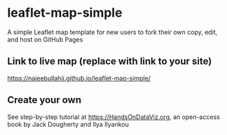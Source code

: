 # leaflet-map-simple
A simple Leaflet map template for new users to fork their own copy, edit, and host on GitHub Pages

## Link to live map (replace with link to your site)
https://najeebullahii.github.io/leaflet-map-simple/

## Create your own
See step-by-step tutorial at https://HandsOnDataViz.org, an open-access book by Jack Dougherty and Ilya Ilyankou
